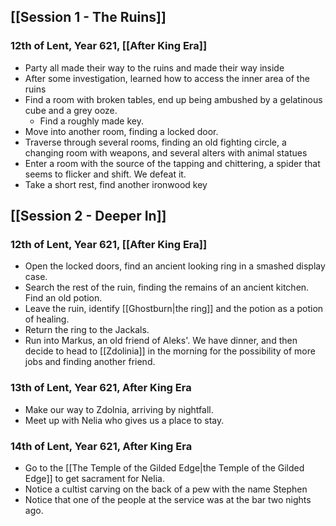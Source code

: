 ## [[Session 1 - The Ruins]]
### 12th of Lent, Year 621, [[After King Era]]
- Party all made their way to the ruins and made their way inside
- After some investigation, learned how to access the inner area of the ruins
- Find a room with broken tables, end up being ambushed by a gelatinous cube and a grey ooze.
	- Find a roughly made key.
- Move into another room, finding a locked door.
- Traverse through several rooms, finding an old fighting circle, a changing room with weapons, and several alters with animal statues
- Enter a room with the source of the tapping and chittering, a spider that seems to flicker and shift. We defeat it.
- Take a short rest, find another ironwood key

## [[Session 2 - Deeper In]]
### 12th of Lent, Year 621, [[After King Era]]
- Open the locked doors, find an ancient looking ring in a smashed display case.
- Search the rest of the ruin, finding the remains of an ancient kitchen. Find an old potion.
- Leave the ruin, identify [[Ghostburn|the ring]] and the potion as a potion of healing.
- Return the ring to the Jackals.
- Run into Markus, an old friend of Aleks'. We have dinner, and then decide to head to [[Zdolinia]] in the morning for the possibility of more jobs and finding another friend.
### 13th of Lent, Year 621, After King Era
- Make our way to Zdolnia, arriving by nightfall. 
- Meet up with Nelia who gives us a place to stay.

### 14th of Lent, Year 621, After King Era
- Go to the [[The Temple of the Gilded Edge|the Temple of the Gilded Edge]] to get sacrament for Nelia.
- Notice a cultist carving on the back of a pew with the name Stephen
- Notice that one of the people at the service was at the bar two nights ago.